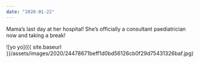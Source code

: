 ```yaml
---
date: "2020-01-22"
---
```


Mama’s last day at her hospital! She’s officially a consultant paediatrician now and taking a break!

![yo yo]({{ site.baseurl }}/assets/images/2020/24478671beff1d0bd56126cb0f29d75431326baf.jpg)
